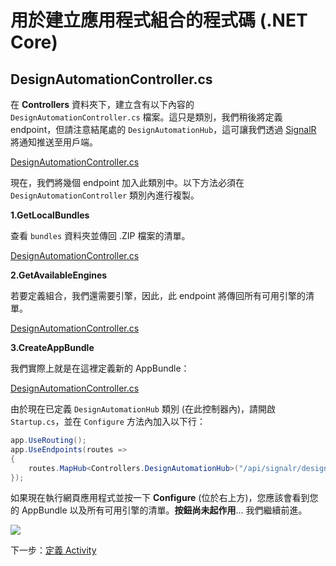 # 用於建立應用程式組合的程式碼 (.NET Core)

## DesignAutomationController.cs

在 **Controllers** 資料夾下，建立含有以下內容的 `DesignAutomationController.cs` 檔案。這只是類別，我們稍後將定義 endpoint，但請注意結尾處的 `DesignAutomationHub`，這可讓我們透過 [SignalR](https://docs.microsoft.com/en-us/aspnet/core/signalr/introduction?view=aspnetcore-3.1) 將通知推送至用戶端。

[DesignAutomationController.cs](_snippets/modifymodels/netcore/DesignAutomationController.1.cs ':include :type=code csharp')

現在，我們將幾個 endpoint 加入此類別中。以下方法必須在 `DesignAutomationController` 類別內進行複製。

**1\.GetLocalBundles**

查看 `bundles` 資料夾並傳回 .ZIP 檔案的清單。

[DesignAutomationController.cs](_snippets/modifymodels/netcore/DesignAutomationController.2.cs ':include :type=code csharp')

**2\.GetAvailableEngines**

若要定義組合，我們還需要引擎，因此，此 endpoint 將傳回所有可用引擎的清單。

[DesignAutomationController.cs](_snippets/modifymodels/netcore/DesignAutomationController.3.cs ':include :type=code csharp')

**3\.CreateAppBundle**

我們實際上就是在這裡定義新的 AppBundle：

[DesignAutomationController.cs](_snippets/modifymodels/netcore/DesignAutomationController.4.cs ':include :type=code csharp')

由於現在已定義 `DesignAutomationHub` 類別 (在此控制器內)，請開啟 `Startup.cs`，並在 `Configure` 方法內加入以下行：

```csharp
app.UseRouting();
app.UseEndpoints(routes =>
{
    routes.MapHub<Controllers.DesignAutomationHub>("/api/signalr/designautomation");
});
```

如果現在執行網頁應用程式並按一下 **Configure** (位於右上方)，您應該會看到您的 AppBundle 以及所有可用引擎的清單。**按鈕尚未起作用**... 我們繼續前進。

![](_media/designautomation/list_engines.png)

下一步：[定義 Activity](/zh-TW/designautomation/activity/)
